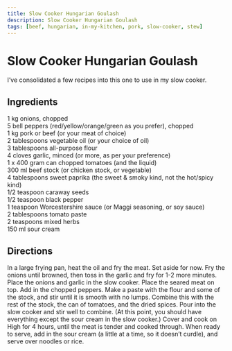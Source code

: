 ```yaml
---
title: Slow Cooker Hungarian Goulash
description: Slow Cooker Hungarian Goulash
tags: [beef, hungarian, in-my-kitchen, pork, slow-cooker, stew]
---
```


# Slow Cooker Hungarian Goulash

I’ve consolidated a few recipes into this one to use in my slow cooker.

## Ingredients
1 kg onions, chopped  
5 bell peppers (red/yellow/orange/green as you prefer), chopped  
1 kg pork or beef (or your meat of choice)  
2 tablespoons vegetable oil (or your choice of oil)  
3 tablespoons all-purpose flour  
4 cloves garlic, minced (or more, as per your preference)  
1 x 400 gram can chopped tomatoes (and the liquid)  
300 ml beef stock (or chicken stock, or vegetable)  
4 tablespoons sweet paprika (the sweet & smoky kind, not the hot/spicy kind)  
1/2 teaspoon caraway seeds  
1/2 teaspoon black pepper  
1 teaspoon Worcestershire sauce (or Maggi seasoning, or soy sauce)  
2 tablespoons tomato paste  
2 teaspoons mixed herbs  
150 ml sour cream

## Directions
In a large frying pan, heat the oil and fry the meat. Set aside for now. Fry the onions until browned, then toss in the garlic and fry for 1-2 more minutes. Place the onions and garlic in the slow cooker. Place the seared meat on top. Add in the chopped peppers. Make a paste with the flour and some of the stock, and stir until it is smooth with no lumps. Combine this with the rest of the stock, the can of tomatoes, and the dried spices. Pour into the slow cooker and stir well to combine. (At this point, you should have everything except the sour cream in the slow cooker.) Cover and cook on High for 4 hours, until the meat is tender and cooked through. When ready to serve, add in the sour cream (a little at a time, so it doesn’t curdle), and serve over noodles or rice.